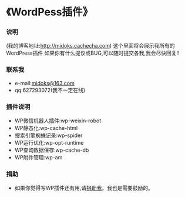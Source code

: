 《WordPess插件》
=================

### 说明
(我的博客地址:http://midoks.cachecha.com)
这个里面将会展示我所有的WordPress插件
如果你有什么提议或BUG,可以随时提交各我,我会尽快回复!!


### 联系我
- e-mail:midoks@163.com
- qq:627293072(我不一定在线)

### 插件说明

- WP微信机器人插件:wp-weixin-robot
- WP静态化:wp-cache-html
- 搜索引擎蜘蛛记录:wp-spider
- WP运行优化:wp-opt-runtime
- WP查询数据保存:wp-cache-db
- WP附件管理:wp-am

### 捐助

- 如果你觉得写WP插件还有用,请[捐助我](http://me.alipay.com/midoks)。我也是需要鼓励的。
